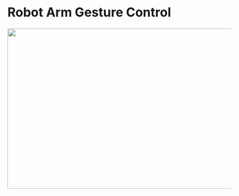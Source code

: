 # Robot Arm Gesture Control


<img src="https://github.com/murtazahassan/Robot-Arm-Gesture-Control/blob/master/Images/4.PNG" width="640" height="360" /> 
